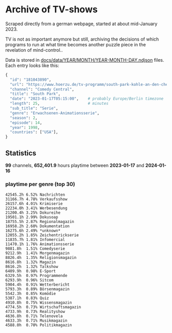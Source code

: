 # Archive of TV-shows

Scraped directly from a german webpage, started at about mid-January 2023.

TV is not as important anymore but still, archiving the decisions of which programs to run at what time
becomes another puzzle piece in the revelation of mind-control.. 

Data is stored in [docs/data/YEAR/MONTH/YEAR-MONTH-DAY.ndjson](docs/data/) files. 
Each entry looks like this:

```python
{
  "id": "181043890", 
  "url": "https://www.hoerzu.de/tv-programm/south-park-kohle-an-den-chefkoch/bid_181043890/", 
  "channel": "Comedy Central", 
  "title": "South Park", 
  "date": "2023-01-17T05:15:00",    # probably Europe/Berlin timezone 
  "length": 25,                     # minutes 
  "sub_title": "Serie", 
  "genre": "Erwachsenen-Animationsserie", 
  "season": 2, 
  "episode": 14, 
  "year": 1998, 
  "countries": ["USA"],
}
```

## Statistics

**99** channels, **652,401.9** hours playtime between **2023-01-17** and **2024-01-16**


### playtime per genre (top 30)

    42545.2h 6.52% Nachrichten
    31166.7h 4.78% Verkaufsshow
    26157.6h 4.01% Krimiserie
    22234.0h 3.41% Werbesendung
    21200.4h 3.25% Dokureihe
    19501.1h 2.99% Dokusoap
    18755.5h 2.87% Regionalmagazin
    16958.2h 2.60% Dokumentation
    16275.6h 2.49% *unknown*
    12055.2h 1.85% Zeichentrickserie
    11835.7h 1.81% Infomercial
    11470.1h 1.76% Animationsserie
    9881.8h  1.51% Comedyserie
    9212.9h  1.41% Morgenmagazin
    8826.4h  1.35% Religionsmagazin
    8616.8h  1.32% Magazin
    8616.2h  1.32% Talkshow
    6409.9h  0.98% E-Sport
    6329.5h  0.97% Programmende
    6293.9h  0.96% Sitcom
    5904.4h  0.91% Wetterbericht
    5793.3h  0.89% Börsenmagazin
    5542.3h  0.85% Komödie
    5387.1h  0.83% Quiz
    4910.8h  0.75% Wissensmagazin
    4774.5h  0.73% Wirtschaftsmagazin
    4733.9h  0.73% Realityshow
    4636.8h  0.71% Telenovela
    4633.3h  0.71% Musikmagazin
    4588.0h  0.70% Politikmagazin
